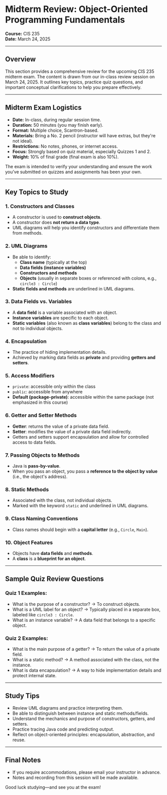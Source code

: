# Midterm Review: Object-Oriented Programming Fundamentals

**Course:** CIS 235  
**Date:** March 24, 2025

---

## Overview
This section provides a comprehensive review for the upcoming CIS 235 midterm exam. The content is drawn from our in-class review session on March 24, 2025. It outlines key topics, practice quiz questions, and important conceptual clarifications to help you prepare effectively.

---

## Midterm Exam Logistics
- **Date:** In-class, during regular session time.
- **Duration:** 50 minutes (you may finish early).
- **Format:** Multiple choice, Scantron-based.
- **Materials:** Bring a No. 2 pencil (instructor will have extras, but they're not ideal).
- **Restrictions:** No notes, phones, or internet access.
- **Focus:** Strongly based on quiz material, especially Quizzes 1 and 2.
- **Weight:** 10% of final grade (final exam is also 10%).

The exam is intended to verify your understanding and ensure the work you’ve submitted on quizzes and assignments has been your own.

---

## Key Topics to Study

### 1. **Constructors and Classes**
- A constructor is used to **construct objects**.
- A constructor does **not return a data type**.
- UML diagrams will help you identify constructors and differentiate them from methods.

### 2. **UML Diagrams**
- Be able to identify:
    - **Class name** (typically at the top)
    - **Data fields (instance variables)**
    - **Constructors and methods**
    - **Objects** (usually in separate boxes or referenced with colons, e.g., `circle3 : Circle`)
- **Static fields and methods** are underlined in UML diagrams.

### 3. **Data Fields vs. Variables**
- A **data field** is a variable associated with an object.
- **Instance variables** are specific to each object.
- **Static variables** (also known as **class variables**) belong to the class and not to individual objects.

### 4. **Encapsulation**
- The practice of hiding implementation details.
- Achieved by marking data fields as **private** and providing **getters and setters**.

### 5. **Access Modifiers**
- `private`: accessible only within the class
- `public`: accessible from anywhere
- **Default (package-private)**: accessible within the same package (not emphasized in this course)

### 6. **Getter and Setter Methods**
- **Getter**: returns the value of a private data field.
- **Setter**: modifies the value of a private data field indirectly.
- Getters and setters support encapsulation and allow for controlled access to data fields.

### 7. **Passing Objects to Methods**
- Java is **pass-by-value**.
- When you pass an object, you pass a **reference to the object by value** (i.e., the object's address).

### 8. **Static Methods**
- Associated with the class, not individual objects.
- Marked with the keyword `static` and underlined in UML diagrams.

### 9. **Class Naming Conventions**
- Class names should begin with a **capital letter** (e.g., `Circle`, `Main`).

### 10. **Object Features**
- Objects have **data fields** and **methods**.
- A **class** is a **blueprint for an object**.

---

## Sample Quiz Review Questions

### Quiz 1 Examples:
- What is the purpose of a constructor? → To construct objects.
- What is a UML label for an object? → Typically placed in a separate box, labeled like `circle3 : Circle`.
- What is an instance variable? → A data field that belongs to a specific object.

### Quiz 2 Examples:
- What is the main purpose of a getter? → To return the value of a private field.
- What is a static method? → A method associated with the class, not the instance.
- What is data encapsulation? → A way to hide implementation details and protect internal state.

---

## Study Tips
- Review UML diagrams and practice interpreting them.
- Be able to distinguish between instance and static methods/fields.
- Understand the mechanics and purpose of constructors, getters, and setters.
- Practice tracing Java code and predicting output.
- Reflect on object-oriented principles: encapsulation, abstraction, and reuse.

---

## Final Notes
- If you require accommodations, please email your instructor in advance.
- Notes and recording from this session will be made available.

Good luck studying—and see you at the exam!

